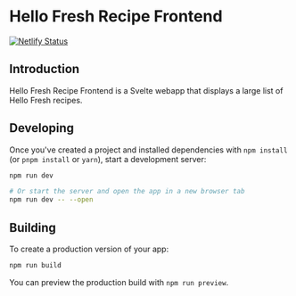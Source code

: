 # Hello Fresh Recipe Frontend

[![Netlify Status](https://api.netlify.com/api/v1/badges/d937e0a7-e93b-40c7-aa34-72b438aa9340/deploy-status)](https://app.netlify.com/sites/whatsapp-proxy/deploys)

## Introduction
Hello Fresh Recipe Frontend is a Svelte webapp that displays a large list of Hello Fresh recipes.


## Developing

Once you've created a project and installed dependencies with `npm install` (or `pnpm install` or `yarn`), start a development server:

```bash
npm run dev

# Or start the server and open the app in a new browser tab
npm run dev -- --open
```

## Building

To create a production version of your app:

```bash
npm run build
```

You can preview the production build with `npm run preview`.

